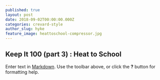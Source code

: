 ```yaml
---
published: true
layout: post
date: 2018-09-02T00:00:00.000Z
categories: crevard-style
author_slug: hyke
feature_image: heattoschool-compressor.jpg
---
```

## Keep It 100 (part 3) : Heat to School

Enter text in [Markdown](http://daringfireball.net/projects/markdown/). Use the toolbar above, or click the **?** button for formatting help.
